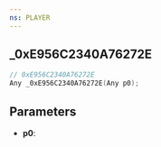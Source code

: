 ```yaml
---
ns: PLAYER
---
```

## _0xE956C2340A76272E

```c
// 0xE956C2340A76272E
Any _0xE956C2340A76272E(Any p0);
```

## Parameters
* **p0**:

